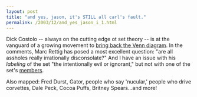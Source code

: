 ```yaml
---
layout: post
title: "and yes, jason, it's STILL all carl's fault."
permalink: /2003/12/and_yes_jason_i_1.html
---
```


<p>Dick Costolo -- always on the cutting edge ot set theory -- is at the vanguard of a growing movement to <a title="802.11me: The Return of the Venn Diagram" href="http://www.burningdoor.com/dick/archives/000268.html">bring back the Venn diagram</a>.  In the comments, Marc Rettig has posed a most excellent question: "are all assholes really irrationally disconsolate?"  And I have an issue with his <em>labeling</em> of the set "the intentionally evil or ignorant," but not with one of the set's <a href="http://www.riaa.com/">members</a>.</p>

<p>Also mapped:  Fred Durst, Gator, people who say 'nucular,' people who drive corvettes, Dale Peck, Cocoa Puffs, Britney Spears...and more!</p>


